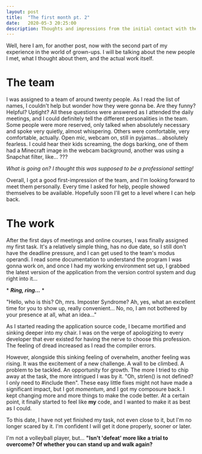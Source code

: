 ```yaml
---
layout: post
title:  "The first month pt. 2"
date:   2020-05-3 20:25:00
description: Thoughts and impressions from the initial contact with the company and work itself
---
```

Well, here I am, for another post, now with the second part of my experience in the world of grown-ups. I will be talking about the new people I met, what I thought about them, and the actual work itself.

# The team
I was assigned to a team of around twenty people. As I read the list of names, I couldn't help but wonder how they were gonna be. Are they funny? Helpful? Uptight? All these questions were answered as I attended the daily meetings, and I could definitely tell the different personalities in the team. Some people were more reserved, only talked when absolutely necessary and spoke very quietly, almost whispering. Others were comfortable, very comfortable, actually. Open mic, webcam on, still in pyjamas... absolutely fearless. I could hear their kids screaming, the dogs barking, one of them had a Minecraft image in the webcam background, another was using a Snapchat filter, like... ???

*What is going on? I thought this was supposed to be a professional setting!*

Overall, I got a good first-impression of the team, and I'm looking forward to meet them personally. Every time I asked for help, people showed themselves to be available. Hopefully soon I'll get to a level where I can help back.

# The work
After the first days of meetings and online courses, I was finally assigned my first task. It's a relatively simple thing, has no due date, so I still don't have the deadline pressure, and I can get used to the team's modus operandi. I read some documentation to understand the program I was gonna work on, and once I had my working environment set up, I grabbed the latest version of the application from the version control system and dug right into it...

\* ***Ring, ring...*** \*

"Hello, who is this? Oh, mrs. Imposter Syndrome? Ah, yes, what an excellent time for you to show up, really convenient... No, no, I am not bothered by your presence at all, what an idea..."

As I started reading the application source code, I became mortified and sinking deeper into my chair. I was on the verge of apologizing to every developer that ever existed for having the nerve to choose this profession. The feeling of dread increased as I read the compiler errors.

However, alongside this sinking feeling of overwhelm, another feeling was rising. It was the excitement of a new challenge. A wall to be climbed. A problem to be tackled. An opportunity for growth. The more I tried to chip away at the task, the more intrigued I was by it. "Oh, strlen() is not defined? I only need to #include <cstring> then". These easy little fixes might not have made a significant impact, but I got *momentum*, and I got my composure back. I kept changing more and more things to make the code better. At a certain point, it finally started to feel like **my** code, and I wanted to make it as best as I could.

To this date, I have not yet finished my task, not even close to it, but I'm no longer scared by it. I'm confident I will get it done properly, sooner or later.

I'm not a volleyball player, but... **"Isn't 'defeat' more like a trial to overcome? Of whether you can stand up and walk again?**
